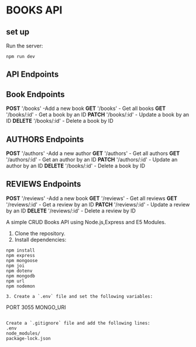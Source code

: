 # BOOKS API
## set up

Run the server:
```terminal 
npm run dev
```
## API Endpoints
## Book Endpoints
**POST** '/books' -Add a new book 
**GET** '/books' - Get all books 
**GET** '/books/:id' - Get a book by an ID 
**PATCH** '/books/:id' - Update a book by an ID 
**DELETE** '/books/:id' - Delete a book by ID


## AUTHORS Endpoints
**POST** '/authors' -Add a new author 
**GET** '/authors' - Get all authors 
**GET** '/authors/:id' - Get an author by an ID 
**PATCH** '/authors/:id' - Update an author by an ID 
**DELETE** '/books/:id' - Delete a book by ID


## REVIEWS Endpoints
**POST** '/reviews' -Add a new book 
**GET** '/reviews' - Get all reviews 
**GET** '/reviews/:id' - Get a review by an ID 
**PATCH** '/reviews/:id' - Update a review by an ID 
**DELETE** '/reviews/:id' - Delete a review by ID 

A simple CRUD Books API using Node.js,Express and E5 Modules.

1. Clone the repository.
2. Install dependencies:
```terminal
npm install
npm express
npm mongoose
npm joi
npm dotenv
npm mongodb
npm url
npm nodemon

3. Create a `.env` file and set the following variables: 
```
PORT 3055
MONGO_URI
```

Create a `.gitignore` file and add the following lines:
.env
node_modules/
package-lock.json